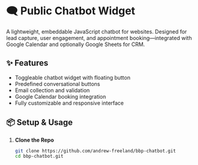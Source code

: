 # 🗨️ Public Chatbot Widget

A lightweight, embeddable JavaScript chatbot for websites. Designed for lead capture, user engagement, and appointment booking—integrated with Google Calendar and optionally Google Sheets for CRM.

## ✨ Features

- Toggleable chatbot widget with floating button
- Predefined conversational buttons
- Email collection and validation
- Google Calendar booking integration
- Fully customizable and responsive interface

## 📦 Setup & Usage

1. **Clone the Repo**
   ```bash
   git clone https://github.com/andrew-freeland/bbp-chatbot.git
   cd bbp-chatbot.git
